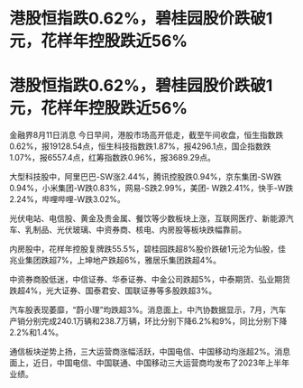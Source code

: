 # 港股恒指跌0.62%，碧桂园股价跌破1元，花样年控股跌近56%

# 港股恒指跌0.62%，碧桂园股价跌破1元，花样年控股跌近56%

金融界8月11日消息
今日早间，港股市场高开低走，截至午间收盘，恒生指数跌0.62%，报19128.54点，恒生科技指数跌1.87%，报4296.1点，国企指数跌1.07%，报6557.4点，红筹指数跌0.96%，报3689.29点。

大型科技股中，阿里巴巴-SW涨2.44%，腾讯控股跌0.94%，京东集团-SW跌0.94%，小米集团-W跌0.83%，网易-S跌2.99%，美团-
W跌2.41%，快手-W跌2.24%，哔哩哔哩-W跌3.02%。

光伏电站、电信股、黄金及贵金属、餐饮等少数板块上涨，互联网医疗、新能源汽车、乳制品、光伏玻璃、中资券商、核电、内房股等板块跌幅靠前。

内房股中，花样年控股复牌跌55.5%，碧桂园跌超8%股价跌破1元沦为仙股，佳兆业集团跌超7%，上坤地产跌超6%，雅居乐集团跌超4%。

中资券商股低迷，中信证券、华泰证券、中金公司跌超5%，中泰期货、弘业期货跌超4%，光大证券、国泰君安、国联证券等多股跌超3%。

汽车股表现萎靡，“蔚小理”均跌超3%。消息面上，中汽协数据显示，7月，汽车产销分别完成240.1万辆和238.7万辆，环比分别下降6.2%和9%，同比分别下降2.2%和1.4%。

通信板块逆势上扬，三大运营商涨幅活跃，中国电信、中国移动均涨超2%。消息面上，近日，中国电信、中国联通、中国移动三大运营商均发布了2023年上半年业绩。

